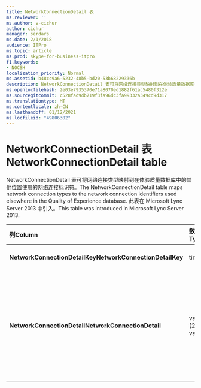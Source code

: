 ```yaml
---
title: NetworkConnectionDetail 表
ms.reviewer: ''
ms.author: v-cichur
author: cichur
manager: serdars
ms.date: 2/1/2018
audience: ITPro
ms.topic: article
ms.prod: skype-for-business-itpro
f1.keywords:
- NOCSH
localization_priority: Normal
ms.assetid: b48cc9a6-5232-48b5-bd20-53b68229336b
description: NetworkConnectionDetail 表可将网络连接类型映射到在体验质量数据库中的其他位置使用的网络连接标识符。 此表在 Microsoft Lync Server 2013 中引入。
ms.openlocfilehash: 2e03e7935370e71a8070ed1882f61ac5480f312e
ms.sourcegitcommit: c528fad9db719f3fa96dc3fa99332a349cd9d317
ms.translationtype: MT
ms.contentlocale: zh-CN
ms.lasthandoff: 01/12/2021
ms.locfileid: "49806302"
---
```

# <a name="networkconnectiondetail-table"></a><span data-ttu-id="4edac-104">NetworkConnectionDetail 表</span><span class="sxs-lookup"><span data-stu-id="4edac-104">NetworkConnectionDetail table</span></span>
 
<span data-ttu-id="4edac-105">NetworkConnectionDetail 表可将网络连接类型映射到在体验质量数据库中的其他位置使用的网络连接标识符。</span><span class="sxs-lookup"><span data-stu-id="4edac-105">The NetworkConnectionDetail table maps network connection types to the network connection identifiers used elsewhere in the Quality of Experience database.</span></span> <span data-ttu-id="4edac-106">此表在 Microsoft Lync Server 2013 中引入。</span><span class="sxs-lookup"><span data-stu-id="4edac-106">This table was introduced in Microsoft Lync Server 2013.</span></span>
  
|<span data-ttu-id="4edac-107">**列**</span><span class="sxs-lookup"><span data-stu-id="4edac-107">**Column**</span></span>|<span data-ttu-id="4edac-108">**数据类型**</span><span class="sxs-lookup"><span data-stu-id="4edac-108">**Data Type**</span></span>|<span data-ttu-id="4edac-109">**键/索引**</span><span class="sxs-lookup"><span data-stu-id="4edac-109">**Key/Index**</span></span>|<span data-ttu-id="4edac-110">**Details**</span><span class="sxs-lookup"><span data-stu-id="4edac-110">**Details**</span></span>|
|:-----|:-----|:-----|:-----|
|<span data-ttu-id="4edac-111">**NetworkConnectionDetailKey**</span><span class="sxs-lookup"><span data-stu-id="4edac-111">**NetworkConnectionDetailKey**</span></span> <br/> |<span data-ttu-id="4edac-112">tinyint</span><span class="sxs-lookup"><span data-stu-id="4edac-112">tinyint</span></span>  <br/> |<span data-ttu-id="4edac-113">主</span><span class="sxs-lookup"><span data-stu-id="4edac-113">Primary</span></span>  <br/> |<span data-ttu-id="4edac-114">网络连接类型的唯一标识符。</span><span class="sxs-lookup"><span data-stu-id="4edac-114">Unique identifier for the network connection type.</span></span>  <br/> |
|<span data-ttu-id="4edac-115">**NetworkConnectionDetail**</span><span class="sxs-lookup"><span data-stu-id="4edac-115">**NetworkConnectionDetail**</span></span> <br/> |<span data-ttu-id="4edac-116">varchar (256) </span><span class="sxs-lookup"><span data-stu-id="4edac-116">varchar(256)</span></span>  <br/> |<span data-ttu-id="4edac-117">独特</span><span class="sxs-lookup"><span data-stu-id="4edac-117">Unique</span></span>  <br/> |<span data-ttu-id="4edac-p103">对应于 NetworkConnectionDetailKey 的网络连接类型。允许的值包括：</span><span class="sxs-lookup"><span data-stu-id="4edac-p103">Network connection type that corresponds to the NetworkConnectionDetailKey. Allowed values are:</span></span>  <br/> <span data-ttu-id="4edac-120">0 -- 有线</span><span class="sxs-lookup"><span data-stu-id="4edac-120">0 -- Wired</span></span>  <br/> <span data-ttu-id="4edac-121">1 -- WiFi</span><span class="sxs-lookup"><span data-stu-id="4edac-121">1 -- WiFi</span></span>  <br/> <span data-ttu-id="4edac-122">2 -- 以太网</span><span class="sxs-lookup"><span data-stu-id="4edac-122">2 -- Ethernet</span></span>  <br/> <span data-ttu-id="4edac-123">3 -- MobileBB</span><span class="sxs-lookup"><span data-stu-id="4edac-123">3 -- MobileBB</span></span>  <br/> <span data-ttu-id="4edac-124">4 -- 其他</span><span class="sxs-lookup"><span data-stu-id="4edac-124">4 -- Other</span></span>  <br/> <span data-ttu-id="4edac-125">5 -- 隧道</span><span class="sxs-lookup"><span data-stu-id="4edac-125">5 -- Tunnel</span></span>  <br/> |
   

